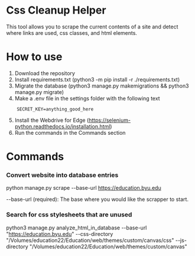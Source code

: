 
# Css Cleanup Helper
This tool allows you to scrape the current contents of a site and detect where links are used, css classes, and html elements.

# How to use
1. Download the repository
2. Install requirements.txt (python3 -m pip install -r ./requirements.txt)
3. Migrate the database (python3 manage.py makemigrations && python3 manage.py migrate)
4. Make a .env file in the settings folder with the following text
```
    SECRET_KEY=anything_good_here
```
5. Install the Webdrive for Edge (https://selenium-python.readthedocs.io/installation.html)
6. Run the commands in the Commands section

# Commands
### Convert website into database entries

python manage.py scrape --base-url https://education.byu.edu

--base-url (required): The base where you would like the scrapper to start.

### Search for css stylesheets that are unused

python3 manage.py analyze_html_in_database --base-url "https://education.byu.edu" --css-directory "/Volumes/education22/Education/web/themes/custom/canvas/css" --js-directory "/Volumes/education22/Education/web/themes/custom/canvas"
